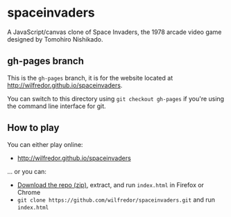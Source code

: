 spaceinvaders
=============

A JavaScript/canvas clone of Space Invaders, the 1978 arcade video game designed by Tomohiro Nishikado.

## gh-pages branch

This is the `gh-pages` branch, it is for the website located at http://wilfredor.github.io/spaceinvaders.

You can switch to this directory using `git checkout gh-pages` if you're using the command line interface for git.

## How to play

You can either play online:

  * http://wilfredor.github.io/spaceinvaders

... or you can:

  * [Download the repo (zip)](https://github.com/wilfredor/spaceinvaders/archive/master.zip), extract, and run `index.html` in Firefox or Chrome
  * `git clone https://github.com/wilfredor/spaceinvaders.git` and run `index.html`
 
